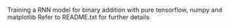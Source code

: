 Training a RNN model for binary addition with pure tensorflow, numpy and matplotlib
Refer to README.txt for further details